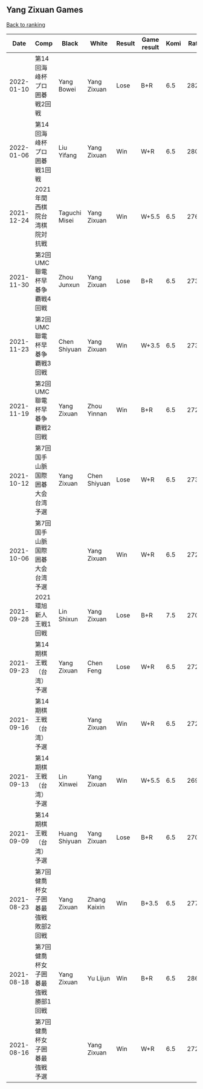 ## Yang Zixuan Games

[Back to ranking](../../index.md)




| **Date** | **Comp** | **Black** | **White** | **Result** | **Game result** | **Komi** | **Rating** | **Diff** | 
| --- | --- | --- | --- | --- | --- | --- | --- | --- |
| 2022-01-10 | 第14回海峰杯プロ囲碁戦2回戦  | Yang Bowei | Yang Zixuan | Lose | B+R | 6.5 | 2829.0 | 24.0 | 
| 2022-01-06 | 第14回海峰杯プロ囲碁戦1回戦 | Liu Yifang | Yang Zixuan | Win | W+R | 6.5 | 2805.0 | 45.0 | 
| 2021-12-24 | 2021年関西棋院台湾棋院対抗戦 | Taguchi Misei | Yang Zixuan | Win | W+5.5 | 6.5 | 2760.0 | 23.0 | 
| 2021-11-30 | 第2回UMC聯電杯早碁争覇戦4回戦  | Zhou Junxun | Yang Zixuan | Lose | B+R | 6.5 | 2737.0 | 4.0 | 
| 2021-11-23 | 第2回UMC聯電杯早碁争覇戦3回戦 | Chen Shiyuan | Yang Zixuan | Win | W+3.5 | 6.5 | 2733.0 | 4.0 | 
| 2021-11-19 | 第2回UMC聯電杯早碁争覇戦2回戦  | Yang Zixuan | Zhou Yinnan | Win | B+R | 6.5 | 2729.0 | -2.0 | 
| 2021-10-12 | 第7回国手山脈国際囲碁大会台湾予選 | Yang Zixuan | Chen Shiyuan | Lose | W+R | 6.5 | 2731.0 | 8.0 | 
| 2021-10-06 | 第7回国手山脈国際囲碁大会台湾予選 |  | Yang Zixuan | Win | W+R | 6.5 | 2723.0 | 17.0 | 
| 2021-09-28 | 2021環旭新人王戦1回戦 | Lin Shixun | Yang Zixuan | Lose | B+R | 7.5 | 2706.0 | -15.0 | 
| 2021-09-23 | 第14期棋王戦（台湾）予選 | Yang Zixuan | Chen Feng | Lose | W+R | 6.5 | 2721.0 | -8.0 | 
| 2021-09-16 | 第14期棋王戦（台湾）予選 |  | Yang Zixuan | Win | W+R | 6.5 | 2729.0 | 30.0 | 
| 2021-09-13 | 第14期棋王戦（台湾）予選 | Lin Xinwei | Yang Zixuan | Win | W+5.5 | 6.5 | 2699.0 | -9.0 | 
| 2021-09-09 | 第14期棋王戦（台湾）予選 | Huang Shiyuan | Yang Zixuan | Lose | B+R | 6.5 | 2708.0 | -64.0 | 
| 2021-08-23 | 第7回健喬杯女子囲碁最強戦敗部2回戦 | Yang Zixuan | Zhang Kaixin | Win | B+3.5 | 6.5 | 2772.0 | -92.0 | 
| 2021-08-18 | 第7回健喬杯女子囲碁最強戦勝部1回戦  | Yang Zixuan | Yu Lijun | Win | B+R | 6.5 | 2864.0 | 140.0 | 
| 2021-08-16 | 第7回健喬杯女子囲碁最強戦予選 |  | Yang Zixuan | Win | W+R | 6.5 | 2724.0 | missing |




